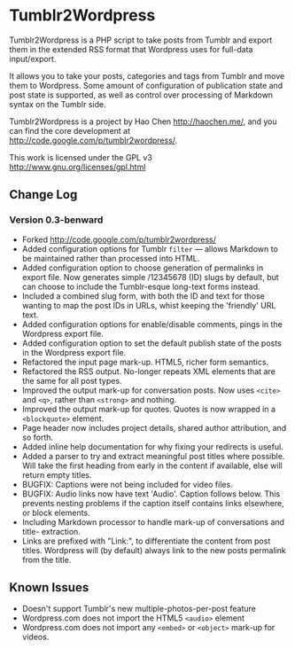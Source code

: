 # Tumblr2Wordpress

Tumblr2Wordpress is a PHP script to take posts from Tumblr and export them in
the extended RSS format that Wordpress uses for full-data input/export.

It allows you to take your posts, categories and tags from Tumblr and move
them to Wordpress. Some amount of configuration of publication state and post
state is supported, as well as control over processing of Markdown syntax
on the Tumblr side.

Tumblr2Wordpress is a project by Hao Chen <http://haochen.me/>, and you can
find the core development at <http://code.google.com/p/tumblr2wordpress/>.

This work is licensed under the GPL v3 <http://www.gnu.org/licenses/gpl.html>

## Change Log

### Version 0.3-benward

  * Forked <http://code.google.com/p/tumblr2wordpress/>
  * Added configuration options for Tumblr `filter` — allows Markdown to be
    maintained rather than processed into HTML.
  * Added configuration option to choose generation of permalinks in export
    file. Now generates simple /12345678 (ID) slugs by default, but can choose
    to include the Tumblr-esque long-text forms instead.
  * Included a combined slug form, with both the ID and text for those wanting
    to map the post IDs in URLs, whist keeping the 'friendly' URL text.
  * Added configuration options for enable/disable comments, pings in the
    Wordpress export file.
  * Added configuration option to set the default publish state of the posts
    in the Wordpress export file.
  * Refactored the input page mark-up. HTML5, richer form semantics.
  * Refactored the RSS output. No-longer repeats XML elements that are the
    same for all post types.
  * Improved the output mark-up for conversation posts. Now uses `<cite>` and
    `<q>`, rather than `<strong>` and nothing.
  * Improved the output mark-up for quotes. Quotes is now wrapped in a
    `<blockquote>` element.
  * Page header now includes project details, shared author attribution,
    and so forth.
  * Added inline help documentation for why fixing your redirects is useful.
  * Added a parser to try and extract meaningful post titles where possible.
    Will take the first heading from early in the content if available, else
    will return empty titles.
  * BUGFIX: Captions were not being included for video files.
  * BUGFIX: Audio links now have text 'Audio'. Caption follows below. This
    prevents nesting problems if the caption itself contains links elsewhere,
    or block elements.
  * Including Markdown processor to handle mark-up of conversations and title-
    extraction.
  * Links are prefixed with "Link:", to differentiate the content from post
    titles. Wordpress will (by default) always link to the new posts
    permalink from the title.

## Known Issues

  * Doesn't support Tumblr's new multiple-photos-per-post feature
  * Wordpress.com does not import the HTML5 `<audio>` element
  * Wordpress.com does not import any `<embed>` or `<object>` mark-up for videos.